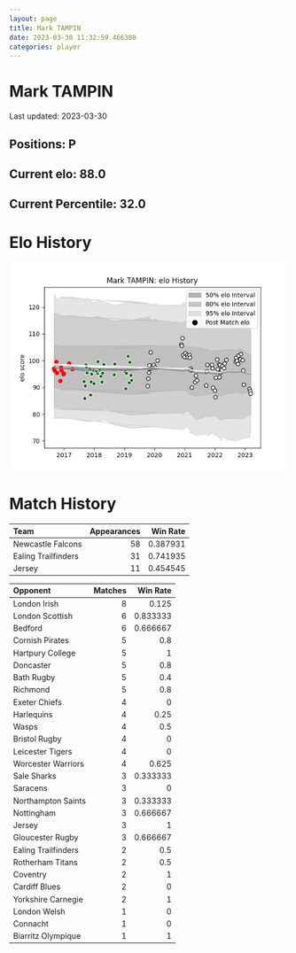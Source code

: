 ```yaml
---  
layout: page  
title: Mark TAMPIN  
date: 2023-03-30 11:32:59.466300  
categories: player  
---
```

# Mark TAMPIN


Last updated: 2023-03-30
## Positions: P

## Current elo: 88.0

## Current Percentile: 32.0

# Elo History


![elo history](history_MarkTAMPIN.png)
# Match History


| Team                |   Appearances |   Win Rate |
|:--------------------|--------------:|-----------:|
| Newcastle Falcons   |            58 |   0.387931 |
| Ealing Trailfinders |            31 |   0.741935 |
| Jersey              |            11 |   0.454545 |

| Opponent            |   Matches |   Win Rate |
|:--------------------|----------:|-----------:|
| London Irish        |         8 |   0.125    |
| London Scottish     |         6 |   0.833333 |
| Bedford             |         6 |   0.666667 |
| Cornish Pirates     |         5 |   0.8      |
| Hartpury College    |         5 |   1        |
| Doncaster           |         5 |   0.8      |
| Bath Rugby          |         5 |   0.4      |
| Richmond            |         5 |   0.8      |
| Exeter Chiefs       |         4 |   0        |
| Harlequins          |         4 |   0.25     |
| Wasps               |         4 |   0.5      |
| Bristol Rugby       |         4 |   0        |
| Leicester Tigers    |         4 |   0        |
| Worcester Warriors  |         4 |   0.625    |
| Sale Sharks         |         3 |   0.333333 |
| Saracens            |         3 |   0        |
| Northampton Saints  |         3 |   0.333333 |
| Nottingham          |         3 |   0.666667 |
| Jersey              |         3 |   1        |
| Gloucester Rugby    |         3 |   0.666667 |
| Ealing Trailfinders |         2 |   0.5      |
| Rotherham Titans    |         2 |   0.5      |
| Coventry            |         2 |   1        |
| Cardiff Blues       |         2 |   0        |
| Yorkshire Carnegie  |         2 |   1        |
| London Welsh        |         1 |   0        |
| Connacht            |         1 |   0        |
| Biarritz Olympique  |         1 |   1        |
